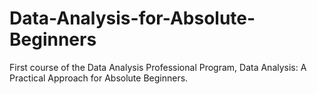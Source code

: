 # Data-Analysis-for-Absolute-Beginners
First course of the Data Analysis Professional Program, Data Analysis: A Practical Approach for Absolute Beginners.
